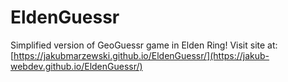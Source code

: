 # EldenGuessr
Simplified version of GeoGuessr game in Elden Ring!
Visit site at: [https://jakubmarzewski.github.io/EldenGuessr/](https://jakub-webdev.github.io/EldenGuessr/)
